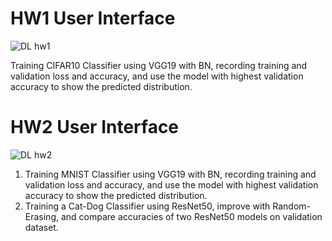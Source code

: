 # HW1 User Interface
![DL hw1](https://github.com/user-attachments/assets/8f1eceda-1eb7-4e17-adf4-9e82a8836a15)

Training CIFAR10 Classifier using VGG19 with BN, recording training and validation loss and accuracy, and use the model with highest validation accuracy to show the predicted distribution.

# HW2 User Interface
![DL hw2](https://github.com/user-attachments/assets/77400b66-cea8-468c-8590-06557337ee47)

1. Training MNIST Classifier using VGG19 with BN, recording training and validation loss and accuracy, and use the model with highest validation accuracy to show the predicted distribution.
2. Training a Cat-Dog Classifier using ResNet50, improve with Random-Erasing, and compare accuracies of two ResNet50 models on validation dataset.
